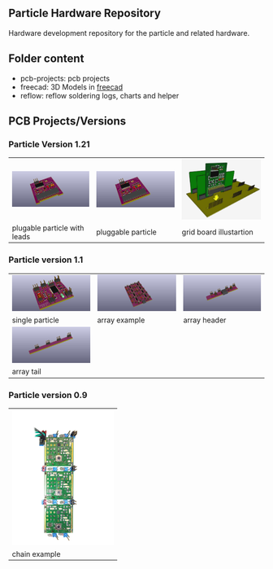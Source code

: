 Particle Hardware Repository
----------------------------
Hardware development repository for the particle and related hardware.

## Folder content
* pcb-projects: pcb projects
* freecad: 3D Models in [freecad](http://www.freecadweb.org/)
* reflow: reflow soldering logs, charts and helper

## PCB Projects/Versions
### Particle Version 1.21
|   |   |   |
|---|---|---|
| <a href="./docs/img/particle-tiny1634-pluggable-module-with-lead.jpg"><img src="./docs/img/particle-tiny1634-pluggable-module-with-lead.jpg" width=200 /></a> | <a href="./docs/img/particle-tiny1634-pluggable-module.jpg"><img src="./docs/img/particle-tiny1634-pluggable-module.jpg" width=200 /></a> | <a href="./docs/img/grid-board-illustration.jpg"><img src="./docs/img/grid-board-illustration.jpg" width=200 /></a> |
| plugable particle with leads | pluggable particle | grid board illustartion |

### Particle version 1.1

|   |   |   | 
|---|---|---|
|<a href="./docs/img/particle-tiny1634-v1.1.jpg"><img src="./docs/img/particle-tiny1634-v1.1.jpg" width=200/></a>|<a href="./docs/img/particle-tiny1634-array.jpg"><img src="./docs/img/particle-tiny1634-array.jpg" width=200/></a>|<a href="./docs/img/particle-tiny1634-array-header.jpg"><img src="./docs/img/particle-tiny1634-array-header.jpg" width=200/></a>|
| single particle | array example | array header |
| <a href="./docs/img/particle-tiny1634-array-tail.jpg"><img src="./docs/img/particle-tiny1634-array-tail.jpg" width=200 /></a> | | | 
| array tail | | |

### Particle version 0.9
|   |
|---|
|<a href="./docs/img/chained-particles-v0.9.jpg"><img src="./docs/img/chained-particles-v0.9.jpg" width=200/></a>|
| chain example |
